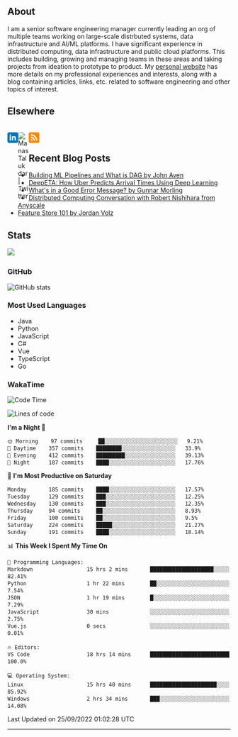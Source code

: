 ## About

I am a senior software engineering manager currently leading an org of multiple teams working on large-scale distrbuted systems, data infrastructure and AI/ML platforms. I have significant experience in distributed computing, data infrastructure and public cloud platforms. This includes building, growing and managing teams in these areas and taking projects from ideation to prototype to product. My [personal website](https://manastalukdar.github.io/) has more details on my professional experiences and interests, along with a blog containing articles, links, etc. related to software engineering and other topics of interest.

## Elsewhere

</br>

<a href="https://www.linkedin.com/in/manastalukdar" target="_blank">
  <img align="left" alt="Manas Talukdar | Linkedin" width="24px" src="https://raw.githubusercontent.com/edent/SuperTinyIcons/master/images/svg/linkedin.svg" />
</a>
<a href="https://www.twitter.com/manastalukdar" target="_blank">
  <img align="left" alt="Manas Talukdar | Twitter" width="24px" src="https://github.com/TheDudeThatCode/TheDudeThatCode/blob/master/Assets/Twitter.svg" />
</a>
<a href="https://manastalukdar.github.io/" target="_blank">
  <img align="left" alt="Manas Talukdar | Website" width="24px" src="https://github.com/edent/SuperTinyIcons/blob/master/images/svg/rss.svg" />
</a>

</br>

## Recent Blog Posts

<!-- BLOG:START -->
- [Building ML Pipelines and What is DAG by John Aven](https://manastalukdar.github.io/blog/2022/03/21/building-ml-pipelines-dag/)
- [DeepETA: How Uber Predicts Arrival Times Using Deep Learning](https://manastalukdar.github.io/blog/2022/03/21/deepeta-uber-predicts-arrival-times-deep-learning/)
- [What&#39;s in a Good Error Message? by Gunnar Morling](https://manastalukdar.github.io/blog/2022/02/11/good-error-message-gunnar-morling/)
- [Distributed Computing Conversation with Robert Nishihara from Anyscale](https://manastalukdar.github.io/blog/2022/01/24/distributed-computing-conversation-robert-nishihara-anyscale/)
- [Feature Store 101 by Jordan Volz](https://manastalukdar.github.io/blog/2022/01/22/feature-store-101-jordan-volz/)
<!-- BLOG:END -->

## Stats

![](https://komarev.com/ghpvc/?username=manastalukdar)

### GitHub

![GitHub stats](https://github-readme-stats.vercel.app/api?username=manastalukdar&show_icons=true&hide_border=true&hide_rank=true&hide_title=true&icon_color=79ff97&text_color=cecac3&bg_color=4d4b4b)

### Most Used Languages

- Java
- Python
- JavaScript
- C#
- Vue
- TypeScript
- Go

<!--
![Top Langs](https://github-readme-stats.vercel.app/api/top-langs/?username=manastalukdar&layout=compact&hide_border=true&hide_title=true&icon_color=79ff97&text_color=cecac3&bg_color=4d4b4b)
-->

### WakaTime

<!--START_SECTION:waka-->
![Code Time](http://img.shields.io/badge/Code%20Time-2%2C824%20hrs%2014%20mins-blue)

![Lines of code](https://img.shields.io/badge/From%20Hello%20World%20I%27ve%20Written-63%20Thousand%20lines%20of%20code-blue)

**I'm a Night 🦉** 

```text
🌞 Morning    97 commits     ██░░░░░░░░░░░░░░░░░░░░░░░   9.21% 
🌆 Daytime    357 commits    ████████░░░░░░░░░░░░░░░░░   33.9% 
🌃 Evening    412 commits    █████████░░░░░░░░░░░░░░░░   39.13% 
🌙 Night      187 commits    ████░░░░░░░░░░░░░░░░░░░░░   17.76%

```
📅 **I'm Most Productive on Saturday** 

```text
Monday       185 commits    ████░░░░░░░░░░░░░░░░░░░░░   17.57% 
Tuesday      129 commits    ███░░░░░░░░░░░░░░░░░░░░░░   12.25% 
Wednesday    130 commits    ███░░░░░░░░░░░░░░░░░░░░░░   12.35% 
Thursday     94 commits     ██░░░░░░░░░░░░░░░░░░░░░░░   8.93% 
Friday       100 commits    ██░░░░░░░░░░░░░░░░░░░░░░░   9.5% 
Saturday     224 commits    █████░░░░░░░░░░░░░░░░░░░░   21.27% 
Sunday       191 commits    ████░░░░░░░░░░░░░░░░░░░░░   18.14%

```


📊 **This Week I Spent My Time On** 

```text
💬 Programming Languages: 
Markdown                 15 hrs 2 mins       ████████████████████░░░░░   82.41% 
Python                   1 hr 22 mins        ██░░░░░░░░░░░░░░░░░░░░░░░   7.54% 
JSON                     1 hr 19 mins        █░░░░░░░░░░░░░░░░░░░░░░░░   7.29% 
JavaScript               30 mins             ░░░░░░░░░░░░░░░░░░░░░░░░░   2.75% 
Vue.js                   0 secs              ░░░░░░░░░░░░░░░░░░░░░░░░░   0.01%

🔥 Editors: 
VS Code                  18 hrs 14 mins      █████████████████████████   100.0%

💻 Operating System: 
Linux                    15 hrs 40 mins      █████████████████████░░░░   85.92% 
Windows                  2 hrs 34 mins       ███░░░░░░░░░░░░░░░░░░░░░░   14.08%

```


 Last Updated on 25/09/2022 01:02:28 UTC
<!--END_SECTION:waka-->

---

<!--

**manastalukdar/manastalukdar** is a ✨ _special_ ✨ repository because its `README.md` (this file) appears on your GitHub profile.

Here are some ideas to get you started:

- 🔭 I’m currently working on ...
- 🌱 I’m currently learning ...
- 👯 I’m looking to collaborate on ...
- 🤔 I’m looking for help with ...
- 💬 Ask me about ...
- 📫 How to reach me: ...
- 😄 Pronouns: ...
- ⚡ Fun fact: ...
-->
